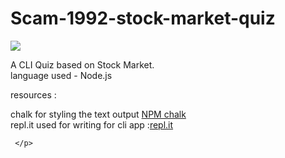 # Scam-1992-stock-market-quiz
<html>
<body>
   <img src=https://alltimetrends.com/wp-content/uploads/2020/10/Scam-1992-Release-Toime.jpg>
   <p>
    A CLI Quiz based on Stock Market.</br>
    language used - Node.js</br>
     <p>resources :</p>
    chalk for styling the text output 
    <a href='https://www.npmjs.com/package/chalk'>NPM chalk</a>
    </br>
    repl.it used for writing for cli app :<a href="https://repl.it/~">repl.it</a>

     </p>
</body>
</html>


 
